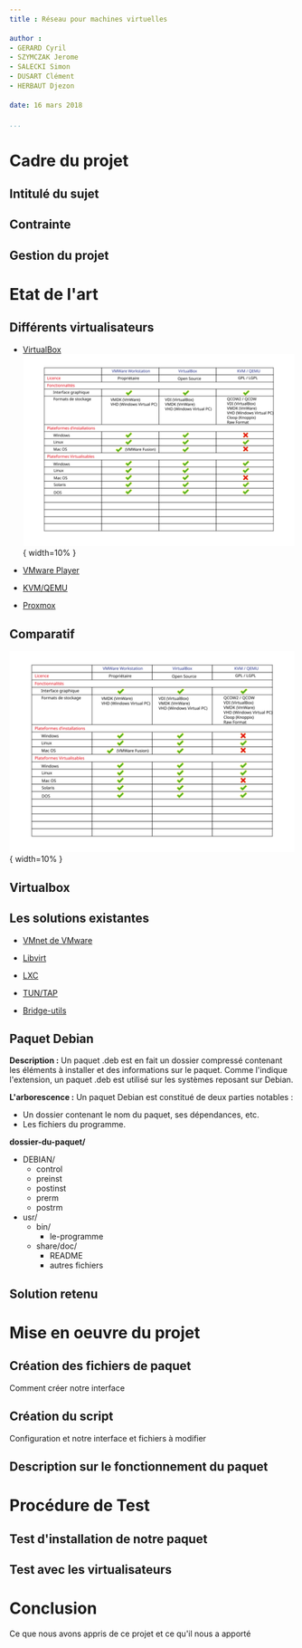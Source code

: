 ```yaml
---
title : Réseau pour machines virtuelles

author :
- GERARD Cyril
- SZYMCZAK Jerome
- SALECKI Simon
- DUSART Clément
- HERBAUT Djezon

date: 16 mars 2018

...
```


# Cadre du projet

## Intitulé du sujet


## Contrainte


## Gestion du projet


# Etat de l'art

## Différents virtualisateurs

- [VirtualBox](https://www.virtualbox.org/)
 ![TeX Friendly Zone](img/comparatif-virtualiseur.svg){ width=10% }

- [VMware Player](https://www.vmware.com/products/workstation-player.html)

- [KVM/QEMU](https://www.linux-kvm.org/page/Main_Page)

- [Proxmox](https://www.proxmox.com/en/)

## Comparatif

![TeX Friendly Zone](img/comparatif-virtualiseur.svg){ width=10% }

## Virtualbox


## Les solutions existantes

- [VMnet de VMware](http://g.urroz.online.fr/doc/ch03s02.html)

- [Libvirt](https://libvirt.org/)

- [LXC](https://wiki.debian.org/fr/LXC/SimpleBridge)

- [TUN/TAP](https://www.inetdoc.net/guides/vm/vm.network.tun-tap.html)

- [Bridge-utils](https://wiki.debian.org/fr/BridgeNetworkConnections)


## Paquet Debian

**Description :**
Un paquet .deb est en fait un dossier compressé contenant les éléments à installer et des informations sur le paquet. 
Comme l'indique l'extension, un paquet .deb est utilisé sur les systèmes reposant sur Debian.

**L'arborescence :**
Un paquet Debian est constitué de deux parties notables : 

- Un dossier contenant le nom du paquet, ses dépendances, etc.
- Les fichiers du programme.

**dossier-du-paquet/**

 - DEBIAN/
    - control
    - preinst
    - postinst
    - prerm
    - postrm
 - usr/
    - bin/
        - le-programme
    - share/doc/
        - README
        - autres fichiers

## Solution retenu


# Mise en oeuvre du projet

## Création des fichiers de paquet

Comment créer notre interface


## Création du script

Configuration et notre interface et fichiers à modifier


## Description sur le fonctionnement du paquet


# Procédure de Test

## Test d'installation de notre paquet


## Test avec les virtualisateurs


# Conclusion
Ce que nous avons appris de ce projet et ce qu'il nous a apporté

